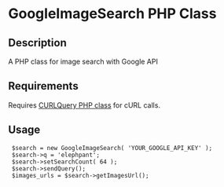 # GoogleImageSearch PHP Class

## Description 
A PHP class for image search with Google API

## Requirements
Requires [CURLQuery PHP class](https://github.com/josuecau/CURLQuery) for cURL calls. 

## Usage
     $search = new GoogleImageSearch( 'YOUR_GOOGLE_API_KEY' );
     $search->q = 'elephpant';
     $search->setSearchCount( 64 );
     $search->sendQuery();
     $images_urls = $search->getImagesUrl();

